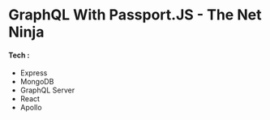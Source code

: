 # GraphQL With Passport.JS - The Net Ninja

#### Tech :

- Express
- MongoDB
- GraphQL Server
- React
- Apollo
